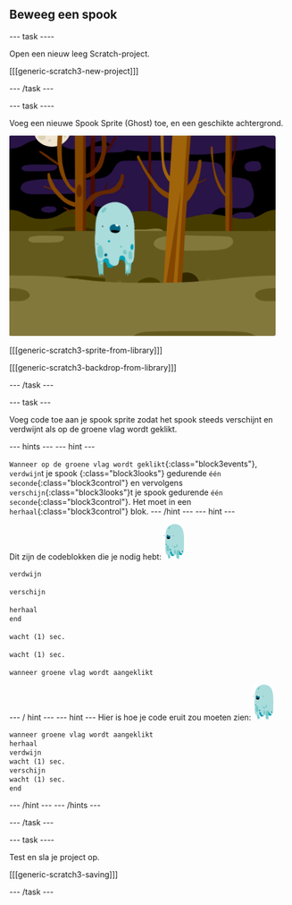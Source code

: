## Beweeg een spook

\--- task \----

Open een nieuw leeg Scratch-project.

[[[generic-scratch3-new-project]]]

\--- /task \---

\--- task \----

Voeg een nieuwe Spook Sprite (Ghost) toe, en een geschikte achtergrond.

![screenshot](images/ghost-ghost.png)

[[[generic-scratch3-sprite-from-library]]]

[[[generic-scratch3-backdrop-from-library]]]

\--- /task \---

\--- task \---

Voeg code toe aan je spook sprite zodat het spook steeds verschijnt en verdwijnt als op de groene vlag wordt geklikt.

\--- hints \--- \--- hint \---

`Wanneer op de groene vlag wordt geklikt`{:class="block3events"}, `verdwijn`t je spook {:class="block3looks"} gedurende `één seconde`{:class="block3control"} en vervolgens `verschijn`{:class="block3looks"}t je spook gedurende `één seconde`{:class="block3control"}. Het moet in een `herhaal`{:class="block3control"} blok. \--- /hint \--- \--- hint \---

Dit zijn de codeblokken die je nodig hebt: ![spook-sprite](images/ghost-sprite.png)

```blocks3
verdwijn

verschijn

herhaal
end

wacht (1) sec.

wacht (1) sec.

wanneer groene vlag wordt aangeklikt
```

\--- / hint \--- \--- hint \--- Hier is hoe je code eruit zou moeten zien: ![spook-sprite](images/ghost-sprite.png)

```blocks3
wanneer groene vlag wordt aangeklikt
herhaal
verdwijn
wacht (1) sec.
verschijn
wacht (1) sec.
end
```

\--- /hint \--- \--- /hints \---

\--- /task \---

\--- task \----

Test en sla je project op.

[[[generic-scratch3-saving]]]

\--- /task \---